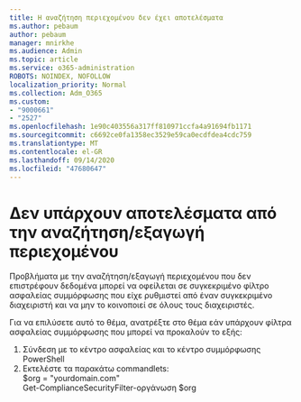 ```yaml
---
title: Η αναζήτηση περιεχομένου δεν έχει αποτελέσματα
ms.author: pebaum
author: pebaum
manager: mnirkhe
ms.audience: Admin
ms.topic: article
ms.service: o365-administration
ROBOTS: NOINDEX, NOFOLLOW
localization_priority: Normal
ms.collection: Adm_O365
ms.custom:
- "9000661"
- "2527"
ms.openlocfilehash: 1e90c403556a317ff810971ccfa4a91694fb1171
ms.sourcegitcommit: c6692ce0fa1358ec3529e59ca0ecdfdea4cdc759
ms.translationtype: MT
ms.contentlocale: el-GR
ms.lasthandoff: 09/14/2020
ms.locfileid: "47680647"
---
```

# <a name="no-results-from-content-searchexports"></a>Δεν υπάρχουν αποτελέσματα από την αναζήτηση/εξαγωγή περιεχομένου

Προβλήματα με την αναζήτηση/εξαγωγή περιεχομένου που δεν επιστρέφουν δεδομένα μπορεί να οφείλεται σε συγκεκριμένο φίλτρο ασφαλείας συμμόρφωσης που είχε ρυθμιστεί από έναν συγκεκριμένο διαχειριστή και να μην το κοινοποιεί σε όλους τους διαχειριστές.

Για να επιλύσετε αυτό το θέμα, ανατρέξτε στο θέμα εάν υπάρχουν φίλτρα ασφαλείας συμμόρφωσης που μπορεί να προκαλούν το εξής:
1. Σύνδεση με το κέντρο ασφαλείας και το κέντρο συμμόρφωσης PowerShell
2. Εκτελέστε τα παρακάτω commandlets:
<br>$org = "yourdomain.com"
<br>Get-ComplianceSecurityFilter-οργάνωση $org